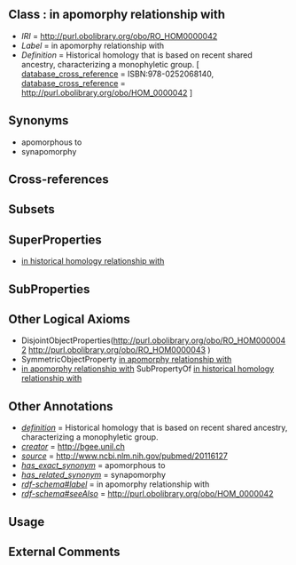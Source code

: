 
## Class : in apomorphy relationship with

 * *IRI* = http://purl.obolibrary.org/obo/RO_HOM0000042
 * *Label* = in apomorphy relationship with
 * *Definition* = Historical homology that is based on recent shared ancestry, characterizing a monophyletic group. [ [database_cross_reference](../../ef/oboInOwl#hasDbXref.md) = ISBN:978-0252068140, [database_cross_reference](../../ef/oboInOwl#hasDbXref.md) = http://purl.obolibrary.org/obo/HOM_0000042 ]

## Synonyms

 * apomorphous to
 * synapomorphy

## Cross-references


## Subsets


## SuperProperties

 * [in historical homology relationship with](../../RO/07/RO_HOM0000007.md)

## SubProperties


## Other Logical Axioms

 * DisjointObjectProperties(<http://purl.obolibrary.org/obo/RO_HOM0000042> <http://purl.obolibrary.org/obo/RO_HOM0000043> )
 * SymmetricObjectProperty [in apomorphy relationship with](../../RO/42/RO_HOM0000042.md)
 * [in apomorphy relationship with](../../RO/42/RO_HOM0000042.md) SubPropertyOf [in historical homology relationship with](../../RO/07/RO_HOM0000007.md)

## Other Annotations

 * *[definition](../../IAO/15/IAO_0000115.md)* = Historical homology that is based on recent shared ancestry, characterizing a monophyletic group.
 * *[creator](../../or/creator.md)* = http://bgee.unil.ch
 * *[source](../../ce/source.md)* = http://www.ncbi.nlm.nih.gov/pubmed/20116127
 * *[has_exact_synonym](../../ym/oboInOwl#hasExactSynonym.md)* = apomorphous to
 * *[has_related_synonym](../../ym/oboInOwl#hasRelatedSynonym.md)* = synapomorphy
 * *[rdf-schema#label](../../el/rdf-schema#label.md)* = in apomorphy relationship with
 * *[rdf-schema#seeAlso](../../so/rdf-schema#seeAlso.md)* = http://purl.obolibrary.org/obo/HOM_0000042

## Usage


## External Comments


